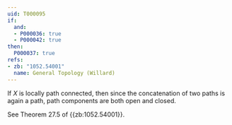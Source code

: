 ```yaml
---
uid: T000095
if:
  and:
  - P000036: true
  - P000042: true
then:
  P000037: true
refs:
- zb: "1052.54001"
  name: General Topology (Willard)
---
```


If $X$ is locally path connected, then since the concatenation of two paths is again a path, path components are both open and closed.

See Theorem 27.5 of {{zb:1052.54001}}.
